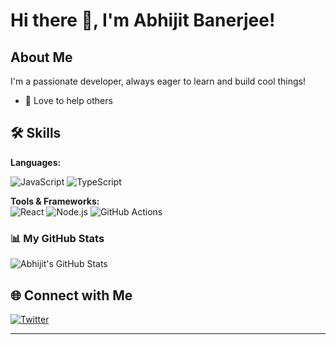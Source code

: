 # Hi there 👋, I'm Abhijit Banerjee!



##  About Me
I'm a passionate developer, always eager to learn and build cool things!  
- 🌱 Love to help others


## 🛠️ Skills
**Languages:**  

![JavaScript](https://img.shields.io/badge/-JavaScript-333?style=flat&logo=javascript) 
![TypeScript](https://img.shields.io/badge/-TypeScript-333?style=flat&logo=typescript)

**Tools & Frameworks:**  
![React](https://img.shields.io/badge/-React-333?style=flat&logo=react)
![Node.js](https://img.shields.io/badge/-Node.js-333?style=flat&logo=node.js)
![GitHub Actions](https://img.shields.io/badge/-GitHub%20Actions-333?style=flat&logo=github-actions)

### 📊 My GitHub Stats

![Abhijit's GitHub Stats](https://github-readme-stats.vercel.app/api?username=ban-abhijit&show_icons=true&hide=prs,issues&theme=radical)



## 🌐 Connect with Me

[![Twitter](https://img.shields.io/badge/-Twitter-1DA1F2?style=flat&logo=twitter)](https://twitter.com/ban_abhy)


---
